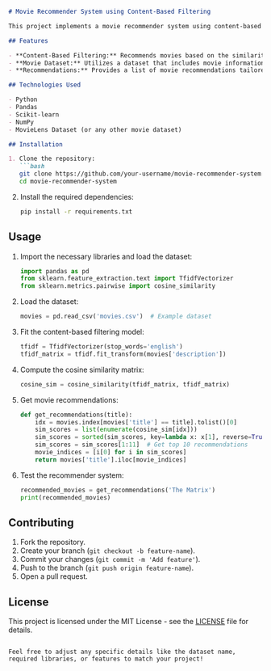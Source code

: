 ```markdown
# Movie Recommender System using Content-Based Filtering

This project implements a movie recommender system using content-based filtering. The system suggests movies based on the features of movies you have already watched and liked, such as genre, cast, director, and other relevant content information.

## Features

- **Content-Based Filtering:** Recommends movies based on the similarity of features (e.g., genre, director, etc.) to movies the user has already shown interest in.
- **Movie Dataset:** Utilizes a dataset that includes movie information like title, genre, director, and other features.
- **Recommendations:** Provides a list of movie recommendations tailored to the user's preferences.

## Technologies Used

- Python
- Pandas
- Scikit-learn
- NumPy
- MovieLens Dataset (or any other movie dataset)

## Installation

1. Clone the repository:
   ```bash
   git clone https://github.com/your-username/movie-recommender-system.git
   cd movie-recommender-system
   ```

2. Install the required dependencies:
   ```bash
   pip install -r requirements.txt
   ```

## Usage

1. Import the necessary libraries and load the dataset:
   ```python
   import pandas as pd
   from sklearn.feature_extraction.text import TfidfVectorizer
   from sklearn.metrics.pairwise import cosine_similarity
   ```

2. Load the dataset:
   ```python
   movies = pd.read_csv('movies.csv')  # Example dataset
   ```

3. Fit the content-based filtering model:
   ```python
   tfidf = TfidfVectorizer(stop_words='english')
   tfidf_matrix = tfidf.fit_transform(movies['description'])
   ```

4. Compute the cosine similarity matrix:
   ```python
   cosine_sim = cosine_similarity(tfidf_matrix, tfidf_matrix)
   ```

5. Get movie recommendations:
   ```python
   def get_recommendations(title):
       idx = movies.index[movies['title'] == title].tolist()[0]
       sim_scores = list(enumerate(cosine_sim[idx]))
       sim_scores = sorted(sim_scores, key=lambda x: x[1], reverse=True)
       sim_scores = sim_scores[1:11]  # Get top 10 recommendations
       movie_indices = [i[0] for i in sim_scores]
       return movies['title'].iloc[movie_indices]
   ```

6. Test the recommender system:
   ```python
   recommended_movies = get_recommendations('The Matrix')
   print(recommended_movies)
   ```

## Contributing

1. Fork the repository.
2. Create your branch (`git checkout -b feature-name`).
3. Commit your changes (`git commit -m 'Add feature'`).
4. Push to the branch (`git push origin feature-name`).
5. Open a pull request.

## License

This project is licensed under the MIT License - see the [LICENSE](LICENSE) file for details.

```

Feel free to adjust any specific details like the dataset name, required libraries, or features to match your project!